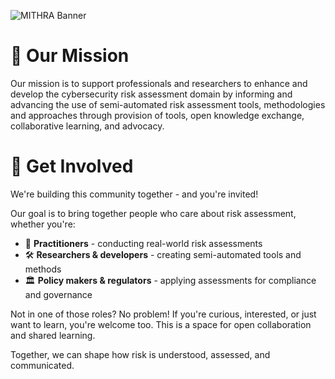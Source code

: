 ![MITHRA Banner](https://github.com/mithranet/.github/blob/main/profile/mithra-banner.png)

# 🧭 Our Mission

Our mission is to support professionals and researchers to enhance and develop the cybersecurity risk assessment domain by informing and advancing the use of semi-automated risk assessment tools, methodologies and approaches through provision of tools, open knowledge exchange, collaborative learning, and advocacy.

# 🙌 Get Involved

We're building this community together - and you're invited!

Our goal is to bring together people who care about risk assessment, whether you're:

- 🧪 **Practitioners** - conducting real-world risk assessments
- 🛠️ **Researchers & developers** - creating semi-automated tools and methods
- 🏛️ **Policy makers & regulators** - applying assessments for compliance and governance

Not in one of those roles? No problem! If you're curious, interested, or just want to learn, you're welcome too. This is a space for open collaboration and shared learning.

Together, we can shape how risk is understood, assessed, and communicated.
